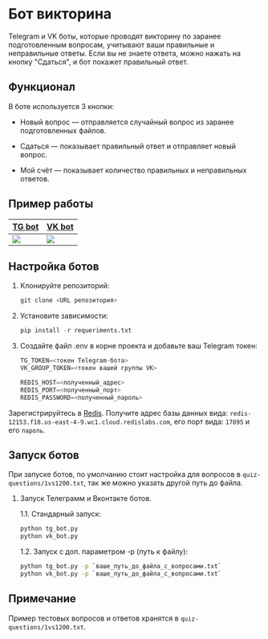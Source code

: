 
# Бот викторина

Telegram и VK боты, которые проводят викторину по заранее подготовленным вопросам, учитывают ваши правильные и неправильные ответы. Если вы не знаете ответа, можно нажать на кнопку "Сдаться", и бот покажет правильный ответ.



## Функционал
В боте используется 3 кнопки:
- Новый вопрос — отправляется случайный вопрос из заранее подготовленных файлов.

- Сдаться — показывает правильный ответ и отправляет новый вопрос.

- Мой счёт — показывает количество правильных и неправильных ответов.


## Пример работы
| [TG bot](https://t.me/quize768_bot) | [VK bot](https://vk.com/club230501959) |
|-------------------------------------|---------------------------------------|
| ![](https://private-user-images.githubusercontent.com/147311692/461530034-69908cd8-3ebf-4870-a355-53b01498a162.gif?jwt=eyJhbGciOiJIUzI1NiIsInR5cCI6IkpXVCJ9.eyJpc3MiOiJnaXRodWIuY29tIiwiYXVkIjoicmF3LmdpdGh1YnVzZXJjb250ZW50LmNvbSIsImtleSI6ImtleTUiLCJleHAiOjE3NTE0NjExNjIsIm5iZiI6MTc1MTQ2MDg2MiwicGF0aCI6Ii8xNDczMTE2OTIvNDYxNTMwMDM0LTY5OTA4Y2Q4LTNlYmYtNDg3MC1hMzU1LTUzYjAxNDk4YTE2Mi5naWY_WC1BbXotQWxnb3JpdGhtPUFXUzQtSE1BQy1TSEEyNTYmWC1BbXotQ3JlZGVudGlhbD1BS0lBVkNPRFlMU0E1M1BRSzRaQSUyRjIwMjUwNzAyJTJGdXMtZWFzdC0xJTJGczMlMkZhd3M0X3JlcXVlc3QmWC1BbXotRGF0ZT0yMDI1MDcwMlQxMjU0MjJaJlgtQW16LUV4cGlyZXM9MzAwJlgtQW16LVNpZ25hdHVyZT1jMjhkMGEyNmM3ZDM1ODZhMzZmYTBhMzU1YTYyM2ZkNzRmNGUwNjNjNzExNTdhYmI1MjE3YWQ5NGE1ODNkODNhJlgtQW16LVNpZ25lZEhlYWRlcnM9aG9zdCJ9.7lRopevSiIPFMA6PBeJ_zNkPfwb38FowyXxBiOojh3s) | ![](https://private-user-images.githubusercontent.com/147311692/461530104-7fa772ef-7de7-4145-9ded-349adbf8faa1.gif?jwt=eyJhbGciOiJIUzI1NiIsInR5cCI6IkpXVCJ9.eyJpc3MiOiJnaXRodWIuY29tIiwiYXVkIjoicmF3LmdpdGh1YnVzZXJjb250ZW50LmNvbSIsImtleSI6ImtleTUiLCJleHAiOjE3NTE0NjExMzgsIm5iZiI6MTc1MTQ2MDgzOCwicGF0aCI6Ii8xNDczMTE2OTIvNDYxNTMwMTA0LTdmYTc3MmVmLTdkZTctNDE0NS05ZGVkLTM0OWFkYmY4ZmFhMS5naWY_WC1BbXotQWxnb3JpdGhtPUFXUzQtSE1BQy1TSEEyNTYmWC1BbXotQ3JlZGVudGlhbD1BS0lBVkNPRFlMU0E1M1BRSzRaQSUyRjIwMjUwNzAyJTJGdXMtZWFzdC0xJTJGczMlMkZhd3M0X3JlcXVlc3QmWC1BbXotRGF0ZT0yMDI1MDcwMlQxMjUzNThaJlgtQW16LUV4cGlyZXM9MzAwJlgtQW16LVNpZ25hdHVyZT1iYmM5ZDM0Y2QxNzczZWJiNzIwMDZlYjg2NTM5MzNmODRmN2IzODUxZjY5NjgwNDIyZDA0NTdjNDJiZjEwZWI4JlgtQW16LVNpZ25lZEhlYWRlcnM9aG9zdCJ9.UzKH8q9yDzO5WI7LX2J6Q0DEZiG93noyNiuOTCbBvHE) |

## Настройка ботов
1. Клонируйте репозиторий:

    ```python
    git clone <URL репозитория>
    ```
2. Установите зависимости:
    ```python
    pip install -r requeriments.txt
    ```
3. Создайте файл .env в корне проекта и добавьте ваш Telegram токен:
    ```python
    TG_TOKEN=<токен Telegram-бота>
    VK_GROUP_TOKEN=<токен вашей группы VK>

    REDIS_HOST=<полученный_адрес>
    REDIS_PORT=<полученный_порт>
    REDIS_PASSWORD=<полученный_пароль>
    ```

Зарегистрируйтесь в [Redis](https://redis.io/). Получите адрес базы данных вида: `redis-12153.f18.us-east-4-9.wc1.cloud.redislabs.com`, его порт вида: `17895` и его `пароль`.


## Запуск ботов
При запуске ботов, по умолчанию стоит настройка для вопросов в `quiz-questions/1vs1200.txt`, так же можно указать другой путь до файла.
1. Запуск Телеграмм и Вконтакте ботов.

    1.1. Стандарный запуск:
    ```bash
    python tg_bot.py
    python vk_bot.py
    ```
    
    1.2. Запуск с доп. параметром -p (путь к файлу):
    ```bash
    python tg_bot.py -p `ваше_путь_до_файла_с_вопросами.txt`
    python vk_bot.py -p `ваше_путь_до_файла_с_вопросами.txt`
    ```


## Примечание

Пример тестовых вопросов и ответов хранятся в `quiz-questions/1vs1200.txt`.